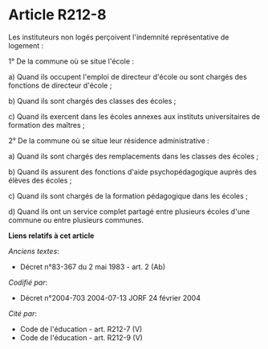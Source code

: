 # Article R212-8

Les instituteurs non logés perçoivent l'indemnité représentative de logement :

1° De la commune où se situe l'école :

a) Quand ils occupent l'emploi de directeur d'école ou sont chargés des fonctions de directeur d'école ;

b) Quand ils sont chargés des classes des écoles ;

c) Quand ils exercent dans les écoles annexes aux instituts universitaires de formation des maîtres ;

2° De la commune où se situe leur résidence administrative :

a) Quand ils sont chargés des remplacements dans les classes des écoles ;

b) Quand ils assurent des fonctions d'aide psychopédagogique auprès des élèves des écoles ;

c) Quand ils sont chargés de la formation pédagogique dans les écoles ;

d) Quand ils ont un service complet partagé entre plusieurs écoles d'une commune ou entre plusieurs communes.

**Liens relatifs à cet article**

_Anciens textes_:

  - Décret n°83-367 du 2 mai 1983 - art. 2 (Ab)

_Codifié par_:

  - Décret n°2004-703 2004-07-13 JORF 24 février 2004

_Cité par_:

  - Code de l'éducation - art. R212-7 (V)
  - Code de l'éducation - art. R212-9 (V)
